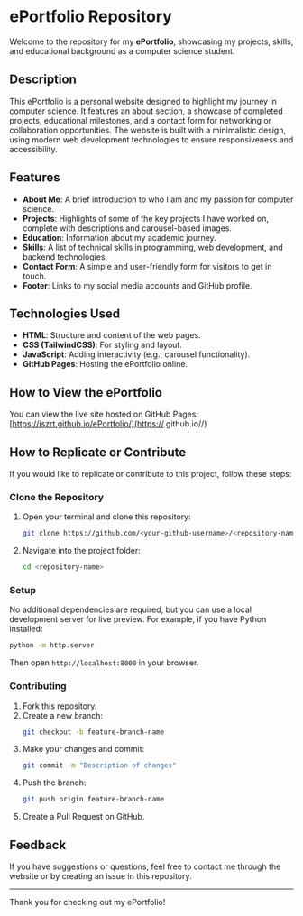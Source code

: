 # ePortfolio Repository

Welcome to the repository for my **ePortfolio**, showcasing my projects, skills, and educational background as a computer science student.

## Description
This ePortfolio is a personal website designed to highlight my journey in computer science. It features an about section, a showcase of completed projects, educational milestones, and a contact form for networking or collaboration opportunities. The website is built with a minimalistic design, using modern web development technologies to ensure responsiveness and accessibility.

## Features
- **About Me**: A brief introduction to who I am and my passion for computer science.
- **Projects**: Highlights of some of the key projects I have worked on, complete with descriptions and carousel-based images.
- **Education**: Information about my academic journey.
- **Skills**: A list of technical skills in programming, web development, and backend technologies.
- **Contact Form**: A simple and user-friendly form for visitors to get in touch.
- **Footer**: Links to my social media accounts and GitHub profile.

## Technologies Used
- **HTML**: Structure and content of the web pages.
- **CSS (TailwindCSS)**: For styling and layout.
- **JavaScript**: Adding interactivity (e.g., carousel functionality).
- **GitHub Pages**: Hosting the ePortfolio online.

## How to View the ePortfolio
You can view the live site hosted on GitHub Pages:
[https://iszrt.github.io/ePortfolio/](https://<your-github-username>.github.io/<repository-name>/)

## How to Replicate or Contribute
If you would like to replicate or contribute to this project, follow these steps:

### Clone the Repository
1. Open your terminal and clone this repository:
   ```bash
   git clone https://github.com/<your-github-username>/<repository-name>.git
   ```
2. Navigate into the project folder:
   ```bash
   cd <repository-name>
   ```

### Setup
No additional dependencies are required, but you can use a local development server for live preview. For example, if you have Python installed:
```bash
python -m http.server
```
Then open `http://localhost:8000` in your browser.

### Contributing
1. Fork this repository.
2. Create a new branch:
   ```bash
   git checkout -b feature-branch-name
   ```
3. Make your changes and commit:
   ```bash
   git commit -m "Description of changes"
   ```
4. Push the branch:
   ```bash
   git push origin feature-branch-name
   ```
5. Create a Pull Request on GitHub.

## Feedback
If you have suggestions or questions, feel free to contact me through the website or by creating an issue in this repository.

---
Thank you for checking out my ePortfolio!


